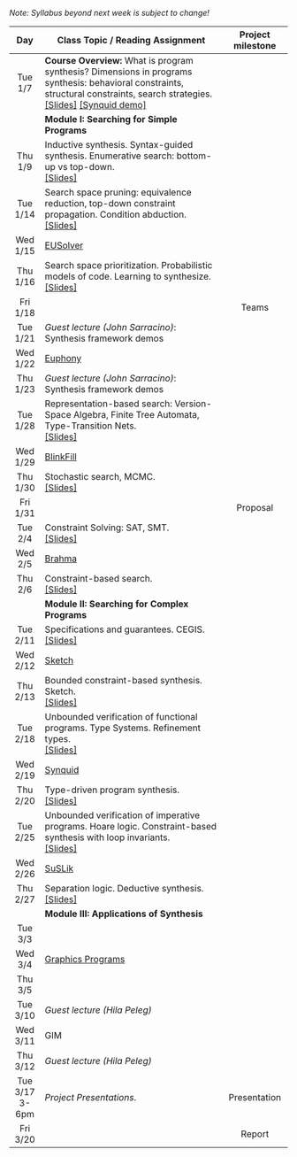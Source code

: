 *Note: Syllabus beyond next week is subject to change!*

| Day           | Class Topic / Reading Assignment | Project milestone |
|:-------------:| ----- | :-------:|
|Tue<br/> 1/7   |**Course Overview:** What is program synthesis? Dimensions in programs synthesis: behavioral constraints, structural constraints, search strategies.<br/>[\[Slides\]](../blob/master/lectures/Lecture01.pdf) [\[Synquid demo\]](http://comcom.csail.mit.edu/demos/#intersection)| |
| |**Module I: Searching for Simple Programs** | |
|Thu<br/> 1/9   | Inductive synthesis. Syntax-guided synthesis. Enumerative search: bottom-up vs top-down.<br/>[\[Slides\]](../blob/master/lectures/Lecture02.pdf) | | 
|Tue<br/> 1/14  | Search space pruning: equivalence reduction, top-down constraint propagation. Condition abduction.<br/>[\[Slides\]](../blob/master/lectures/Lecture03.pdf) | |
|Wed<br/> 1/15  | [EUSolver](Reading-List#week-2-eusolver) | | 
|Thu<br/> 1/16  | Search space prioritization. Probabilistic models of code. Learning to synthesize.<br/>[\[Slides\]](../blob/master/lectures/Lecture04.pdf) | |
|Fri<br/> 1/18  | | Teams |
|Tue<br/> 1/21  | *Guest lecture (John Sarracino)*: Synthesis framework demos | |
|Wed<br/> 1/22  | [Euphony](Reading-List#week-3-euphony) | | 
|Thu<br/> 1/23  | *Guest lecture (John Sarracino)*: Synthesis framework demos| |
|Tue<br/> 1/28  | Representation-based search: Version-Space Algebra, Finite Tree Automata, Type-Transition Nets.<br/>[\[Slides\]](../blob/master/lectures/Lecture05.pdf) | |
|Wed<br/> 1/29  | [BlinkFill](Reading-List#week-4-blinkfill) | | 
|Thu<br/> 1/30  | Stochastic search, MCMC.<br/>[\[Slides\]](../blob/master/lectures/Lecture06.pdf)  | |
|Fri<br/> 1/31  | | Proposal |
|Tue<br/> 2/4   | Constraint Solving: SAT, SMT.<br/>[\[Slides\]](../blob/master/lectures/Lecture07.pdf) | |
|Wed<br/> 2/5   | [Brahma](Reading-List#week-5-brahma) | | 
|Thu<br/> 2/6   | Constraint-based search.<br/>[\[Slides\]](../blob/master/lectures/Lecture08.pdf) | |
| |**Module II: Searching for Complex Programs** | |
|Tue<br/> 2/11  | Specifications and guarantees. CEGIS.<br/>[\[Slides\]](../blob/master/lectures/Lecture09.pdf) | |
|Wed<br/> 2/12  | [Sketch](Reading-List#week-6-sketch) | | 
|Thu<br/> 2/13  | Bounded constraint-based synthesis. Sketch.<br/>[\[Slides\]](../blob/master/lectures/Lecture10.pdf) | |
|Tue<br/> 2/18  | Unbounded verification of functional programs. Type Systems. Refinement types. <br/>[\[Slides\]](../blob/master/lectures/Lecture11.pdf) | | | |
|Wed<br/> 2/19  | [Synquid](Reading-List#week-7-synquid) | | 
|Thu<br/> 2/20  | Type-driven program synthesis.  <br/>[\[Slides\]](../blob/master/lectures/Lecture12.pdf) | |
|Tue<br/> 2/25  | Unbounded verification of imperative programs. Hoare logic. Constraint-based synthesis with loop invariants.  <br/>[\[Slides\]](../blob/master/lectures/Lecture13.pdf) | |
|Wed<br/> 2/26  | [SuSLik](Reading-List#week-8-suslik) | | 
|Thu<br/> 2/27  | Separation logic. Deductive synthesis.  <br/>[\[Slides\]](../blob/master/lectures/Lecture14.pdf) | |
| |**Module III: Applications of Synthesis** | |
|Tue<br/> 3/3   | | |
|Wed<br/> 3/4   | [Graphics Programs](Reading-List#week-9-graphics) | | 
|Thu<br/> 3/5   | | |
|Tue<br/> 3/10  | *Guest lecture (Hila Peleg)* | |
|Wed<br/> 3/11  | GIM | | 
|Thu<br/> 3/12  | *Guest lecture (Hila Peleg)*| |
|Tue<br/> 3/17<br/> 3-6pm |*Project Presentations*.| Presentation |
|Fri<br/> 3/20 | | Report |




